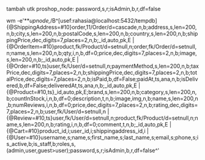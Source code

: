 tambah utk proshop_node:
password,s,r;isAdmin,b,r,df=false

wm -e'***upnode,*/B^[usef:rahasia@localhost:5432/tempdb] {@ShippingAddress=#10}order,11/Order/d=cascade,n,b;address,s,len=200,n,b;city,s,len=200,n,b;postalCode,s,len=200,n,b;country,s,len=200,n,b;shippingPrice,dec,digits=7,places=2,n,b;_id,auto,pk,E | {@OrderItem=#10}product,fk/Product/d=setnull,n;order,fk/Order/d=setnull,n;name,s,len=200,n,b;qty,i,n,b,df=0;price,dec,digits=7,places=2,n,b;image,s,len=200,n,b;_id,auto,pk,E | {@Order=#10,ts}user,fk/User/d=setnull,n;paymentMethod,s,len=200,n,b;taxPrice,dec,digits=7,places=2,n,b;shippingPrice,dec,digits=7,places=2,n,b;totalPrice,dec,digits=7,places=2,n,b;isPaid,b,df=False;paidAt,ts,ana,n,b;isDelivered,b,df=False;deliveredAt,ts,ana,n,b;_id,auto,pk,E | {@Product=#10,ts}_id,auto,pk,E;brand,s,len=200,n,b;category,s,len=200,n,b;countInStock,i,n,b,df=0;description,t,n,b;image,img,n,b;name,s,len=200,n,b;numReviews,i,n,b,df=0;price,dec,digits=7,places=2,n,b;rating,dec,digits=7,places=2,n,b;user,fk/User/d=setnull,n | {@Review=#10,ts}user,fk/User/d=setnull,n;product,fk/Product/d=setnull,n;name,s,len=200,n,b;rating,i,n,b,df=0;comment,t,n,b;_id,auto,pk,E | {@Cart=#10}product_id,i;user_id,i;shippingaddress_id,i | {@User=#10}username,s;name,s;first_name,s;last_name,s;email,s;phone,s;is_active,b;is_staff,b;roles,s,(admin,user,guest>user);password,s,r;isAdmin,b,r,df=false^'
